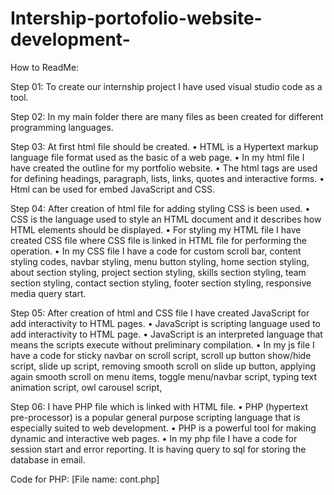 # Intership-portofolio-website-development-
How to ReadMe:

Step 01: To create our internship project I have used visual studio code as a tool.


Step 02: In my main folder there are many files as been created for different programming languages.


Step 03: At first html file should be created.
•	HTML is a Hypertext markup language file format used as the basic of a web page.
•	In my html file I have created the outline for my portfolio website.
•	The html tags are used for defining headings, paragraph, lists, links, quotes and interactive forms.
•	Html can be used for embed JavaScript and CSS. 


Step 04: After creation of html file for adding styling CSS is been used. 
•	CSS is the language used to style an HTML document and it describes how HTML elements should be displayed.
•	For styling my HTML file I have created CSS file where CSS file is linked in HTML file for performing the operation.
•	In my CSS file I have a code for custom scroll bar, content styling codes, navbar styling, menu button styling, home section styling, about section styling, project section styling, skills section styling, team section styling, contact section styling, footer section styling, responsive media query start.


 
Step 05: After creation of html and CSS file I have created JavaScript for add interactivity to HTML pages.
•	JavaScript is scripting language used to add interactivity to HTML page.
•	JavaScript is an interpreted language that means the scripts execute without preliminary compilation.
•	In my js file I have a code for sticky navbar on scroll script, scroll up button show/hide script, slide up script, removing smooth scroll on slide up button, applying again smooth scroll on menu items, toggle menu/navbar script, typing text animation script, owl carousel script, 



Step 06: I have PHP file which is linked with HTML file.
•	PHP (hypertext pre-processor) is a popular general purpose scripting language that is especially suited to web development.
•	PHP is a powerful tool for making dynamic and interactive web pages.
•	In my php file I have a code for session start and error reporting. It is having query to sql for storing the database in email.
 
Code for PHP: [File name: cont.php]
<?php
session_start();
error_reporting(0);
include('includes/conta.php');
if(isset($_POST['submit']))
  {
    
    $fullname=$_POST['name'];
    $email=$_POST['email'];
    $mobilenumber=$_POST['phone'];
    $enquiry=$_POST['message'];
 

    $query=mysqli_query($con,"insert into  conta(name,email,phone,message) values('$name','$email','$phone','$message')");
        if ($query) {
    $msg="Your enquiry has been sent successfully.";
  }
  else
    {
      $msg="Something Went Wrong. Please try again";
    } 
}

Step 07: For making website viewers to contact me/admin I have created SQL.
•	SQL (structured query language) is a standard database language.
•	It is used to create, maintain and retrieve the data from relational databases like MySQL, oracle etc…
•	In my website I have used phpMyAdmin SQL for storing or getting information of the viewers of my website. 

Code for SQL: [File name: sql.txt]

-- phpMyAdmin SQL Dump
-- version 4.7.9
-- https://www.phpmyadmin.net/
--
-- Host: 127.0.0.1
-- Generation Time: May 16, 2019 at 07:58 PM
-- Server version: 10.1.31-MariaDB
-- PHP Version: 7.2.3

SET SQL_MODE = "NO_AUTO_VALUE_ON_ZERO";
SET AUTOCOMMIT = 0;
START TRANSACTION;
SET time_zone = "+00:00";

/*!40101 SET @OLD_CHARACTER_SET_CLIENT=@@CHARACTER_SET_CLIENT */;
/*!40101 SET @OLD_CHARACTER_SET_RESULTS=@@CHARACTER_SET_RESULTS */;
/*!40101 SET @OLD_COLLATION_CONNECTION=@@COLLATION_CONNECTION */;
/*!40101 SET NAMES utf8mb4 */;

Table structure for table `tblenquiry`
--
CREATE TABLE `tblenquiry` (
  `ID` int(10) NOT NULL,
  `FullName` varchar(120) DEFAULT NULL,
  `MobileNumber` bigint(10) DEFAULT NULL,
  `Email` varchar(120) DEFAULT NULL,
  `Enquiry` varchar(250) DEFAULT NULL,
  `EnquiryDate` timestamp NULL DEFAULT CURRENT_TIMESTAMP,
  `Is_Read` char(1) DEFAULT NULL
) ENGINE=InnoDB DEFAULT CHARSET=latin1;

--
-- Dumping data for table `tblenquiry`
INSERT INTO `tblenquiry` (`ID`, `FullName`, `MobileNumber`, `Email`, `Enquiry`, `EnquiryDate`, `Is_Read`) VALUES
(4, 'Mahesh Shukla', 8978979797, 'Test1@gmail.com', 'vjhgjhgkhkjlkljiojnhkjhjbjhb', '2019-04-29 12:52:06', '1'),
(5, 'Mahesh Shukla', 8978979797, 'Test1@gmail.com', 'vjhgjhgkhkjlkljiojnhkjhjbjhb', '2019-04-29 12:53:08', '1'),
(8, 'Rajnikant', 77978979, 'raj@gmail.com', 'gjytrewsrdsfxchjbklopityrdxcbvnk', '2019-04-30 07:07:07', '1'),
(9, 'Renu Mishra', 7899779746, 'mishra@gmail.com', 'Tell me the cost of normal training', '2019-05-01 09:02:32', '1'),
(11, 'harish', 4564478744, 'gh@gmail.com', 'Any discounts running this time', '2019-05-01 09:05:39', '1'),
(12, 'Menu Tiwari', 9654854896, 'ti@gmail.com', 'Any discounts running this time', '2019-05-01 09:08:55', '1'),
(13, 'sfdgsdgsd', 2832376757, 'gsdgsdg@hggdhg.com', 'dskfhkdshgkhgdg', '2019-05-01 16:14:15', '1'),
(14, 'Hansika', 8899797979, 'sika@gmail.com', 'How much time will you take to teach suv', '2019-05-09 09:34:10', '1'),
(15, 'czxczx', 2342333333, 'cxzczx@jkdah.com', 'This is sample text for testing', '2019-05-16 17:09:52', '1'),
(16, 'Anuj kumar', 1234567890, 'phpgurukulofficial@gmail.com', 'This is sample text for testing', '2019-05-16 17:19:01', NULL),
(17, 'anuj', 1234567890, 'support@phpgurukul.com', 'This isa sample text for testing.', '2019-05-16 17:19:46', '1');


Step 08: For making website more interactive I have used jpg and png.
•	JPG is a digital image format which contains compressed image data.
•	JPG format contains important image details and this format is the most popular image format for sharing photos and other images on the internet and between mobile and PC users.
•	In our website we have JPG format for home page and about page.
•	PNG is a popular bitmap image format on the internet.
•	It is short for portable graphics format where it was created as an alternative of graphics interchange format (GIF).
•	In my website we have PNG for prowess page.

